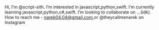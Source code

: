 Hi, I’m @script-sith.
I’m interested in javascript,python,swift.
I’m currently learning javascript,python,c#,swift.
I’m looking to collaborate on ...(idk).
How to reach me - narek04.04@gmail.com,or @theycallmenarek on Instagram

<!---
script-sith/script-sith is a ✨ special ✨ repository because its `README.md` (this file) appears on your GitHub profile.
You can click the Preview link to take a look at your changes.
--->

